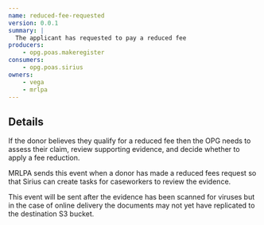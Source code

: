 ```yaml
---
name: reduced-fee-requested
version: 0.0.1
summary: |
  The applicant has requested to pay a reduced fee
producers:
    - opg.poas.makeregister
consumers:
    - opg.poas.sirius
owners:
    - vega
    - mrlpa
---
```


## Details

If the donor believes they qualify for a reduced fee then the OPG needs to assess their claim, review supporting evidence, and decide whether to apply a fee reduction.

MRLPA sends this event when a donor has made a reduced fees request so that Sirius can create tasks for caseworkers to review the evidence.

This event will be sent after the evidence has been scanned for viruses but in the case of online delivery the documents may not yet have replicated to the destination S3 bucket.

<NodeGraph title="Consumer / Producer Diagram" />

<EventExamples />

<Schema />
